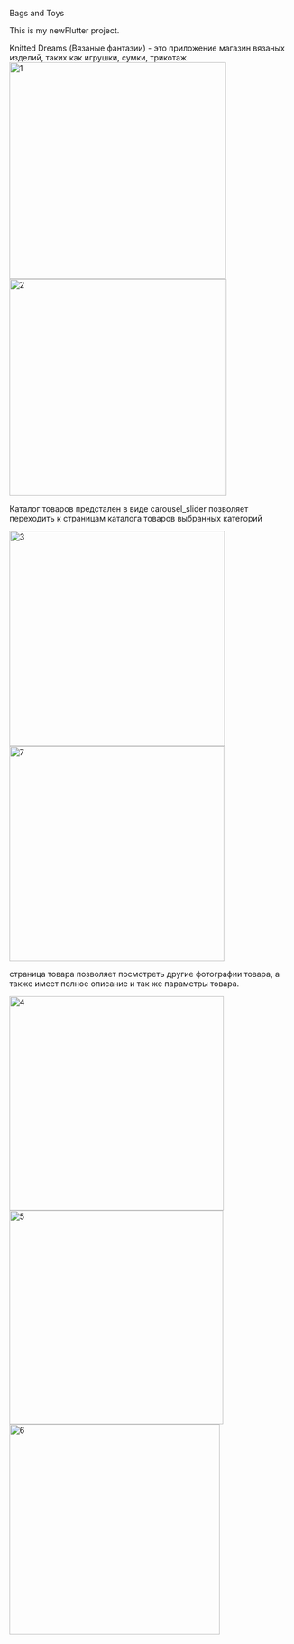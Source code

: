 Bags and Toys

This is my newFlutter project.

Knitted Dreams (Вязаные фантазии) - это приложение магазин вязаных изделий, таких как игрушки, сумки, трикотаж.  
<img width="384" alt="1" src="https://user-images.githubusercontent.com/91333676/225847275-680f4ef3-5806-4971-91ee-f3c224092503.png">
<img width="385" alt="2" src="https://user-images.githubusercontent.com/91333676/225847517-7d0383c7-8807-402d-88bd-7c625b7a87ce.png">

Каталог товаров предстален в виде carousel_slider позволяет переходить к страницам каталога товаров выбранных категорий

<img width="382" alt="3" src="https://user-images.githubusercontent.com/91333676/225848107-3caeccb5-fe33-4f3f-95fd-0872a8aaa570.png">
<img width="381" alt="7" src="https://user-images.githubusercontent.com/91333676/225848744-52feaac4-932a-4d6c-8535-33bd6f907895.png">

страница товара позволяет посмотреть другие фотографии товара, а также имеет полное описание и так же параметры товара. 

<img width="380" alt="4" src="https://user-images.githubusercontent.com/91333676/225848665-12fb10b5-5af5-42f2-b3b4-ca2722f35167.png">
<img width="379" alt="5" src="https://user-images.githubusercontent.com/91333676/225848989-ca8114e3-b298-4c79-9c92-bfa8a08b3a29.png">
<img width="373" alt="6" src="https://user-images.githubusercontent.com/91333676/225849049-f0f2efd5-2cba-405e-a11d-7db0f47cf67a.png">
